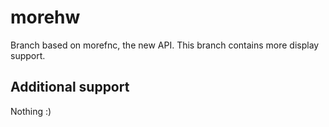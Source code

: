 # morehw
Branch based on morefnc, the new API.
This branch contains more display support.
## Additional support
Nothing :)
